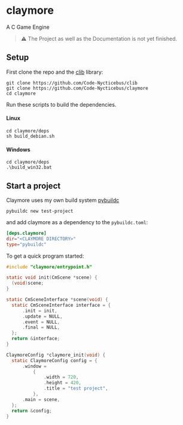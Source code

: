 # claymore
A C Game Engine

> ⚠️ The Project as well as the Documentation is not yet finished.

## Setup
First clone the repo and the [clib](https://github.com/Code-Nycticebus/clib) library:

```terminal
git clone https://github.com/Code-Nycticebus/clib
git clone https://github.com/Code-Nycticebus/claymore
cd claymore
```

Run these scripts to build the dependencies.

#### Linux
```
cd claymore/deps
sh build_debian.sh
```

#### Windows
```
cd claymore/deps
.\build_win32.bat
```


## Start a project
Claymore uses my own build system [pybuildc](https://github.com/Code-Nycticebus/pybuildc)

```
pybuildc new test-project
```

and add claymore as a dependency to the `pybuildc.toml`:

```toml
[deps.claymore]
dir="<CLAYMORE DIRECTORY>" 
type="pybuildc"
```


To get a quick program started:

```c
#include "claymore/entrypoint.h"

static void init(CmScene *scene) {
  (void)scene;
}

static CmSceneInterface *scene(void) {
  static CmSceneInterface interface = {
      .init = init,
      .update = NULL,
      .event = NULL,
      .final = NULL,
  };
  return &interface;
}

ClaymoreConfig *claymore_init(void) {
  static ClaymoreConfig config = {
      .window =
          {
              .width = 720,
              .height = 420,
              .title = "test project",
          },
      .main = scene,
  };
  return &config;
}
```
